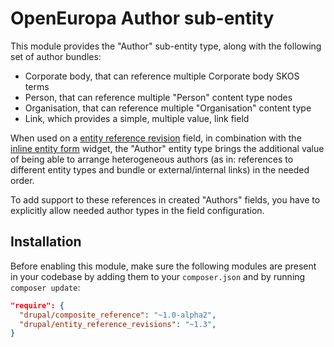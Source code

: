# OpenEuropa Author sub-entity

This module provides the "Author" sub-entity type, along with the following set of author bundles:

- Corporate body, that can reference multiple Corporate body SKOS terms
- Person, that can reference multiple "Person" content type nodes
- Organisation, that can reference multiple "Organisation" content type
- Link, which provides a simple, multiple value, link field

When used on a [entity reference revision](https://www.drupal.org/project/entity_reference_revisions) field, in combination
with the [inline entity form](https://www.drupal.org/project/inline_entity_form) widget, the "Author" entity type brings
the additional value of being able to arrange heterogeneous authors (as in: references to different entity types and
bundle or external/internal links) in the needed order.

To add support to these references in created "Authors" fields, you have to explicitly allow needed author types in the field configuration.

## Installation

Before enabling this module, make sure the following modules are present in your codebase by adding them to your
`composer.json` and by running `composer update`:

```json
"require": {
  "drupal/composite_reference": "~1.0-alpha2",
  "drupal/entity_reference_revisions": "~1.3",
}
```
